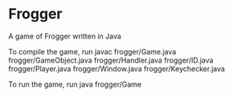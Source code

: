 # Frogger
A game of Frogger written in Java

To compile the game, run javac frogger/Game.java frogger/GameObject.java frogger/Handler.java frogger/ID.java frogger/Player.java frogger/Window.java frogger/Keychecker.java

To run the game, run java frogger/Game
